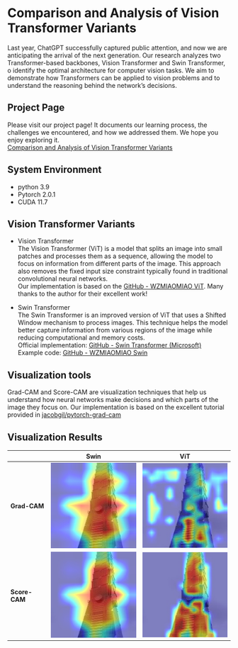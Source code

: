 # Comparison and Analysis of Vision Transformer Variants
Last year, ChatGPT successfully captured public attention, and now we are anticipating the arrival of the next generation. Our research analyzes two Transformer-based backbones, Vision Transformer and Swin Transformer, o identify the optimal architecture for computer vision tasks. We aim to demonstrate how Transformers can be applied to vision problems and to understand the reasoning behind the network’s decisions.

## Project Page
Please visit our project page! It documents our learning process, the challenges we encountered, and how we addressed them. We hope you enjoy exploring it.\
[Comparison and Analysis of Vision Transformer Variants](https://sites.google.com/view/project666/home)

## System Environment  
   * python 3.9
   * Pytorch 2.0.1
   * CUDA 11.7

## Vision Transformer Variants
* Vision Transformer\
The Vision Transformer (ViT) is a model that splits an image into small patches and processes them as a sequence, allowing the model to focus on information from different parts of the image. This approach also removes the fixed input size constraint typically found in traditional convolutional neural networks.\
Our implementation is based on the [GitHub - WZMIAOMIAO ViT](https://github.com/WZMIAOMIAO/deep-learning-for-image-processing/tree/master/pytorch_classification/vision_transformer). Many thanks to the author for their excellent work!

* Swin Transformer\
The Swin Transformer is an improved version of ViT that uses a Shifted Window mechanism to process images. This technique helps the model better capture information from various regions of the image while reducing computational and memory costs.\
Official implementation: [GitHub - Swin Transformer (Microsoft)](https://github.com/microsoft/Swin-Transformer)\
Example code: [GitHub - WZMIAOMIAO Swin](https://github.com/WZMIAOMIAO/deep-learning-for-image-processing/tree/master/pytorch_classification/swin_transformer)
 
## Visualization tools
Grad-CAM and Score-CAM are visualization techniques that help us understand how neural networks make decisions and which parts of the image they focus on.
Our implementation is based on the excellent tutorial provided in [jacobgil/pytorch-grad-cam](https://github.com/jacobgil/pytorch-grad-cam/blob/master/tutorials/vision_transformers.md)

## Visualization Results

|               | **Swin**        | **ViT**         |
|---------------|----------------|-----------------|
| **Grad-CAM**  | ![](assets/swin_616_gradcam.jpg) | ![](assets/vit_616_None_gradcam_cam.jpg) |
| **Score-CAM** | ![](assets/swin_616_scorecam.jpg) | ![](assets/vit_616_None_scorecam_cam.jpg) |
